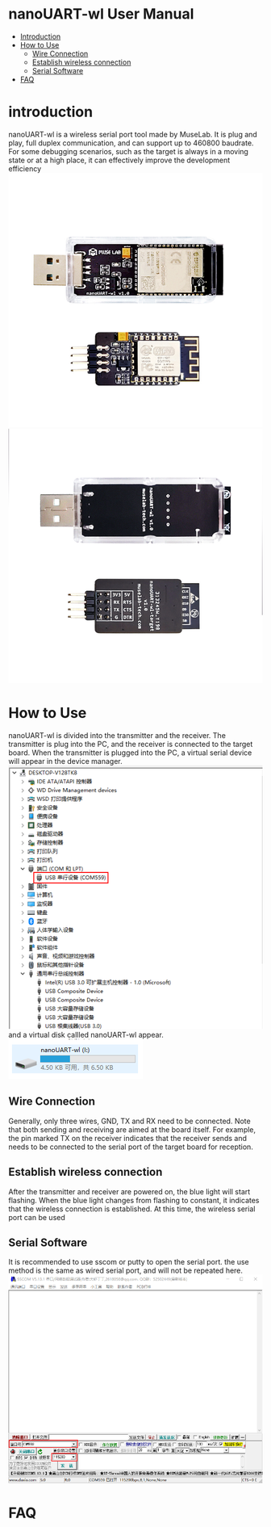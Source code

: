 # nanoUART-wl User Manual
* [Introduction](#introduction) 
* [How to Use](#how-to-use)
    * [Wire Connection](#wire-connection)
    * [Establish wireless connection](#establish-wireless-connection)
	* [Serial Software](#serial-software)
* [FAQ](#faq)
	
# introduction
nanoUART-wl is a wireless serial port tool made by MuseLab. It is plug and play, full duplex communication, and can support up to 460800 baudrate. For some debugging scenarios, such as the target is always in a moving state or at a high place, it can effectively improve the development efficiency
![screenshot](https://github.com/wuxx/nanoUART-wl/blob/master/doc/nanoUART-wl-top.jpg)
![screenshot](https://github.com/wuxx/nanoUART-wl/blob/master/doc/nanoUART-wl-bottom.jpg)


# How to Use
nanoUART-wl is divided into the transmitter and the receiver. The transmitter is plug into the PC, and the receiver is connected to the target board. When the transmitter is plugged into the PC, a virtual serial device will appear in the device manager.
![usb_cdc_device](https://github.com/wuxx/nanoUART-wl/blob/master/doc/usb_cdc_device.png)  
and a virtual disk callled nanoUART-wl appear.
![disk](https://github.com/wuxx/nanoUART-wl/blob/master/doc/disk.png)
## Wire Connection
Generally, only three wires, GND, TX and RX need to be connected. Note that both sending and receiving are aimed at the board itself. For example, the pin marked TX on the receiver indicates that the receiver sends and needs to be connected to the serial port of the target board for reception.

## Establish wireless connection
After the transmitter and receiver are powered on, the blue light will start flashing. When the blue light changes from flashing to constant, it indicates that the wireless connection is established. At this time, the wireless serial port can be used
## Serial Software
It is recommended to use sscom or putty to open the  serial port. the use method is the same as wired serial port, and will not be repeated here.
![sscom](https://github.com/wuxx/nanoUART-wl/blob/master/doc/sscom.png)

# FAQ
